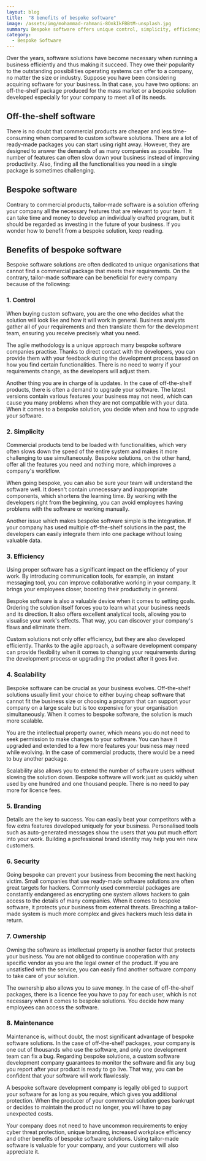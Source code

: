 ```yaml
---
layout: blog
title:  "8 benefits of bespoke software"
image: /assets/img/mohammad-rahmani-8OnkIkFBBtM-unsplash.jpg
summary: Bespoke software offers unique control, simplicity, efficiency, scalability, branding, and security advantages, surpassing off-the-shelf solutions in personalization and long-term business growth support.
category:
  - Bespoke Software
---
```



Over the years, software solutions have become necessary when running a business efficiently and thus making it succeed. They owe their popularity to the outstanding possibilities operating systems can offer to a company, no matter the size or industry. Suppose you have been considering acquiring software for your business. In that case, you have two options: an off-the-shelf package produced for the mass market or a bespoke solution developed especially for your company to meet all of its needs.

## Off-the-shelf software
There is no doubt that commercial products are cheaper and less time-consuming when compared to custom software solutions. There are a lot of ready-made packages you can start using right away. However, they are designed to answer the demands of as many companies as possible. The number of features can often slow down your business instead of improving productivity. Also, finding all the functionalities you need in a single package is sometimes challenging.

## Bespoke software
Contrary to commercial products, tailor-made software is a solution offering your company all the necessary features that are relevant to your team. It can take time and money to develop an individually crafted program, but it should be regarded as investing in the future of your business. If you wonder how to benefit from a bespoke solution, keep reading.

## Benefits of bespoke software
Bespoke software solutions are often dedicated to unique organisations that cannot find a commercial package that meets their requirements. On the contrary, tailor-made software can be beneficial for every company because of the following:

### 1. Control

When buying custom software, you are the one who decides what the solution will look like and how it will work in general. Business analysts gather all of your requirements and then translate them for the development team, ensuring you receive precisely what you need.      

The agile methodology is a unique approach many bespoke software companies practise. Thanks to direct contact with the developers, you can provide them with your feedback during the development process based on how you find certain functionalities. There is no need to worry if your requirements change, as the developers will adjust them.

Another thing you are in charge of is updates. In the case of off-the-shelf products, there is often a demand to upgrade your software. The latest versions contain various features your business may not need, which can cause you many problems when they are not compatible with your data. When it comes to a bespoke solution, you decide when and how to upgrade your software.

### 2. Simplicity

Commercial products tend to be loaded with functionalities, which very often slows down the speed of the entire system and makes it more challenging to use simultaneously. Bespoke solutions, on the other hand, offer all the features you need and nothing more, which improves a company's workflow.

When going bespoke, you can also be sure your team will understand the software well. It doesn't contain unnecessary and inappropriate components, which shortens the learning time. By working with the developers right from the beginning, you can avoid employees having problems with the software or working manually.

Another issue which makes bespoke software simple is the integration. If your company has used multiple off-the-shelf solutions in the past, the developers can easily integrate them into one package without losing valuable data.

### 3. Efficiency

Using proper software has a significant impact on the efficiency of your work. By introducing communication tools, for example, an instant messaging tool, you can improve collaborative working in your company. It brings your employees closer, boosting their productivity in general.

Bespoke software is also a valuable device when it comes to setting goals. Ordering the solution itself forces you to learn what your business needs and its direction. It also offers excellent analytical tools, allowing you to visualise your work's effects. That way, you can discover your company's flaws and eliminate them.

Custom solutions not only offer efficiency, but they are also developed efficiently. Thanks to the agile approach, a software development company can provide flexibility when it comes to changing your requirements during the development process or upgrading the product after it goes live.

### 4. Scalability

Bespoke software can be crucial as your business evolves. Off-the-shelf solutions usually limit your choice to either buying cheap software that cannot fit the business size or choosing a program that can support your company on a large scale but is too expensive for your organisation simultaneously. When it comes to bespoke software, the solution is much more scalable.

You are the intellectual property owner, which means you do not need to seek permission to make changes to your software. You can have it upgraded and extended to a few more features your business may need while evolving. In the case of commercial products, there would be a need to buy another package.

Scalability also allows you to extend the number of software users without slowing the solution down. Bespoke software will work just as quickly when used by one hundred and one thousand people. There is no need to pay more for licence fees.

### 5. Branding

Details are the key to success. You can easily beat your competitors with a few extra features developed uniquely for your business. Personalised tools such as auto-generated messages show the users that you put much effort into your work. Building a professional brand identity may help you win new customers.

### 6. Security

Going bespoke can prevent your business from becoming the next hacking victim. Small companies that use ready-made software solutions are often great targets for hackers. Commonly used commercial packages are constantly endangered as encrypting one system allows hackers to gain access to the details of many companies. When it comes to bespoke software, it protects your business from external threats. Breaching a tailor-made system is much more complex and gives hackers much less data in return.

### 7. Ownership

Owning the software as intellectual property is another factor that protects your business. You are not obliged to continue cooperation with any specific vendor as you are the legal owner of the product. If you are unsatisfied with the service, you can easily find another software company to take care of your solution.

The ownership also allows you to save money. In the case of off-the-shelf packages, there is a licence fee you have to pay for each user, which is not necessary when it comes to bespoke solutions. You decide how many employees can access the software.

### 8. Maintenance

Maintenance is, without doubt, the most significant advantage of bespoke software solutions. In the case of off-the-shelf packages, your company is one out of thousands who use the software, and only one development team can fix a bug. Regarding bespoke solutions, a custom software development company guarantees to monitor the software and fix any bug you report after your product is ready to go live. That way, you can be confident that your software will work flawlessly.

A bespoke software development company is legally obliged to support your software for as long as you require, which gives you additional protection. When the producer of your commercial solution goes bankrupt or decides to maintain the product no longer, you will have to pay unexpected costs.

Your company does not need to have uncommon requirements to enjoy cyber threat protection, unique branding, increased workplace efficiency and other benefits of bespoke software solutions. Using tailor-made software is valuable for your company, and your customers will also appreciate it.
